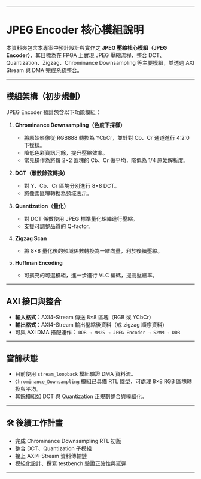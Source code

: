 
---

# JPEG Encoder 核心模組說明

本資料夾包含本專案中預計設計與實作之 **JPEG 壓縮核心模組（JPEG Encoder）**，其目標為在 FPGA 上實現 JPEG 壓縮流程，整合 DCT、Quantization、Zigzag、Chrominance Downsampling 等主要模組，並透過 AXI Stream 與 DMA 完成系統整合。

---

## 模組架構（初步規劃）

JPEG Encoder 預計包含以下功能模組：

1. **Chrominance Downsampling（色度下採樣）**

   * 將原始影像從 RGB888 轉換為 YCbCr，並針對 Cb、Cr 通道進行 4:2:0 下採樣。
   * 降低色彩資訊冗餘，提升壓縮效率。
   * 常見操作為將每 2×2 區塊的 Cb、Cr 做平均，降低為 1/4 原始解析度。

2. **DCT（離散餘弦轉換）**

   * 對 Y、Cb、Cr 區塊分別進行 8×8 DCT。
   * 將像素區塊轉換為頻域表示。

3. **Quantization（量化）**

   * 對 DCT 係數使用 JPEG 標準量化矩陣進行壓縮。
   * 支援可調整品質的 Q-factor。

4. **Zigzag Scan**

   * 將 8×8 量化後的頻域係數轉換為一維向量，利於後續壓縮。

5. **Huffman Encoding**

   * 可擴充的可選模組，進一步進行 VLC 編碼，提高壓縮率。

---

## AXI 接口與整合

* **輸入格式**：AXI4-Stream 傳送 8×8 區塊（RGB 或 YCbCr）
* **輸出格式**：AXI4-Stream 輸出壓縮後資料（或 zigzag 順序資料）
* 可與 AXI DMA 搭配運作：
  `DDR → MM2S → JPEG Encoder → S2MM → DDR`

---

## 當前狀態

* 目前使用 `stream_loopback` 模組驗證 DMA 資料流。
* `Chrominance_Downsampling` 模組已具備 RTL 雛型，可處理 8×8 RGB 區塊轉換與平均。
* 其餘模組如 DCT 與 Quantization 正規劃整合與模組化。

---


## 🛠️ 後續工作計畫

* 完成 Chrominance Downsampling RTL 初版
* 整合 DCT、Quantization 子模組
* 接上 AXI4-Stream 資料傳輸鏈
* 模組化設計、撰寫 testbench 驗證正確性與延遲

---


